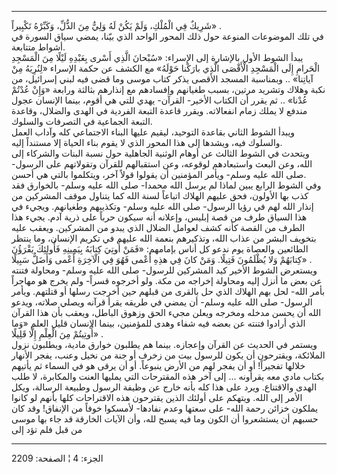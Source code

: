 ------------------------------------------------------------------------

شَرِيكٌ فِي الْمُلْكِ، وَلَمْ يَكُنْ لَهُ وَلِيٌّ مِنَ الذُّلِّ، وَكَبِّرْهُ تَكْبِيراً» .  
في تلك الموضوعات المنوعة حول ذلك المحور الواحد الذي بيّنا، يمضي سياق
السورة في أشواط متتابعة.  
يبدأ الشوط الأول بالإشارة إلى الإسراء: «سُبْحانَ الَّذِي أَسْرى بِعَبْدِهِ لَيْلًا مِنَ
الْمَسْجِدِ الْحَرامِ إِلَى الْمَسْجِدِ الْأَقْصَى الَّذِي بارَكْنا حَوْلَهُ» مع الكشف عن حكمة
الإسراء «لِنُرِيَهُ مِنْ آياتِنا» .. وبمناسبة المسجد الأقصى يذكر كتاب موسى وما
قضى فيه لبني إسرائيل، من نكبة وهلاك وتشريد مرتين، بسبب طغيانهم وإفسادهم
مع إنذارهم بثالثة ورابعة «وَإِنْ عُدْتُمْ عُدْنا» .. ثم يقرر أن الكتاب الأخير-
القرآن- يهدي للتي هي أقوم، بينما الإنسان عجول مندفع لا يملك زمام
انفعالاته. ويقرر قاعدة التبعة الفردية في الهدى والضلال، وقاعدة التبعة
الجماعية في التصرفات والسلوك.  
ويبدأ الشوط الثاني بقاعدة التوحيد، ليقيم عليها البناء الاجتماعي كله
وآداب العمل والسلوك فيه، ويشدها إلى هذا المحور الذي لا يقوم بناء الحياة
إلا مستنداً إليه.  
ويتحدث في الشوط الثالث عن أوهام الوثنية الجاهلية حول نسبة البنات
والشركاء إلى الله، وعن البعث واستبعادهم لوقوعه، وعن استقبالهم للقرآن
وتقولاتهم على الرسول- صلى الله عليه وسلم- ويأمر المؤمنين أن يقولوا قولاً
آخر، ويتكلموا بالتي هي أحسن.  
وفي الشوط الرابع يبين لماذا لم يرسل الله محمدا- صلى الله عليه وسلم-
بالخوارق فقد كذب بها الأولون، فحق عليهم الهلاك اتباعاً لسنة الله كما
يتناول موقف المشركين من إنذار الله لهم في رؤيا الرسول- صلى الله عليه
وسلم- وتكذيبهم وطغيانهم. ويجيء في هذا السياق طرف من قصة إبليس، وإعلانه
أنه سيكون حرباً على ذرية آدم. يجيء هذا الطرف من القصة كأنه كشف لعوامل
الضلال الذي يبدو من المشركين. ويعقب عليه بتخويف البشر من عذاب الله،
وتذكيرهم بنعمة الله عليهم في تكريم الإنسان، وما ينتظر الطائعين والعصاة
يوم ندعو كل أناس بإمامهم: «فَمَنْ أُوتِيَ كِتابَهُ بِيَمِينِهِ فَأُولئِكَ يَقْرَؤُنَ كِتابَهُمْ وَلا
يُظْلَمُونَ فَتِيلًا. وَمَنْ كانَ فِي هذِهِ أَعْمى فَهُوَ فِي الْآخِرَةِ أَعْمى وَأَضَلُّ سَبِيلًا» .  
ويستعرض الشوط الأخير كيد المشركين للرسول- صلى الله عليه وسلم- ومحاولة
فتنته عن بعض ما أنزل إليه ومحاولة إخراجه من مكة. ولو أخرجوه قسراً- ولم
يخرج هو مهاجراً بأمر الله- لحل بهم الهلاك الذي حل بالقرى من قبلهم حين
أخرجت رسلها أو قتلتهم. ويأمر الرسول- صلى الله عليه وسلم- أن يمضي في
طريقه يقرأ قرآنه ويصلي صلاته، ويدعو الله أن يحسن مدخله ومخرجه ويعلن مجيء
الحق وزهوق الباطل، ويعقب بأن هذا القرآن الذي أرادوا فتنته عن بعضه فيه
شفاء وهدى للمؤمنين، بينما الإنسان قليل العلم «وَما أُوتِيتُمْ مِنَ الْعِلْمِ إِلَّا
قَلِيلًا» .  
ويستمر في الحديث عن القرآن وإعجازه. بينما هم يطلبون خوارق مادية، ويطلبون
نزول الملائكة، ويقترحون أن يكون للرسول بيت من زخرف أو جنة من نخيل وعنب،
يفجر الأنهار خلالها تفجيراً! أو أن يفجر لهم من الأرض ينبوعاً. أو أن يرقى
هو في السماء ثم يأتيهم بكتاب مادي معه يقرأونه ... إلى آخر هذه المقترحات
التي يمليها العنت والمكابرة، لا طلب الهدى والاقتناع. ويرد على هذا كله
بأنه خارج عن وظيفة الرسول وطبيعة الرسالة، ويكل الأمر إلى الله. ويتهكم
على أولئك الذين يقترحون هذه الاقتراحات كلها بأنهم لو كانوا يملكون خزائن
رحمة الله- على سعتها وعدم نفادها- لأمسكوا خوفاً من الإنفاق! وقد كان حسبهم
أن يستشعروا أن الكون وما فيه يسبح لله، وأن الآيات الخارقة قد جاء بها
موسى من قبل فلم تؤد إلى

------------------------------------------------------------------------

الجزء: 4 ¦ الصفحة: 2209
